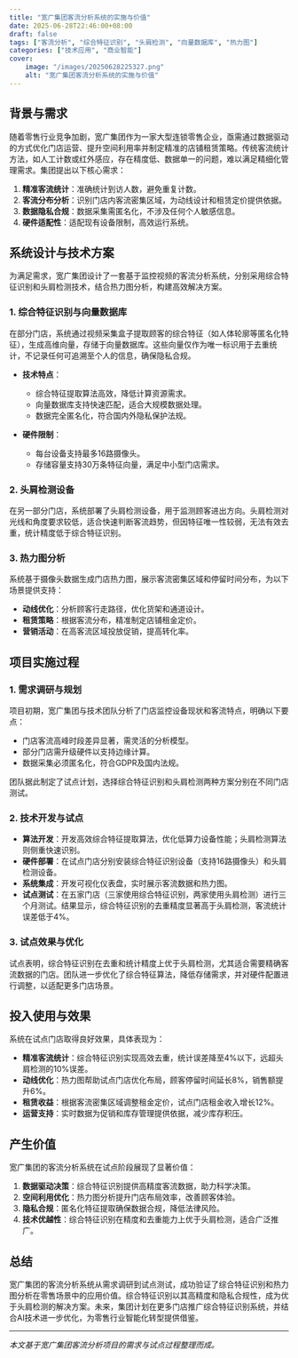 ```yaml
---
title: "宽广集团客流分析系统的实施与价值"
date: 2025-06-28T22:46:00+08:00
draft: false
tags: ["客流分析", "综合特征识别", "头肩检测", "向量数据库", "热力图"]
categories: ["技术应用", "商业智能"]
cover:
    image: "/images/20250628225327.png" 
    alt: "宽广集团客流分析系统的实施与价值"
---
```


## 背景与需求

随着零售行业竞争加剧，宽广集团作为一家大型连锁零售企业，亟需通过数据驱动的方式优化门店运营、提升空间利用率并制定精准的店铺租赁策略。传统客流统计方法，如人工计数或红外感应，存在精度低、数据单一的问题，难以满足精细化管理需求。集团提出以下核心需求：
1. **精准客流统计**：准确统计到访人数，避免重复计数。
2. **客流分布分析**：识别门店内客流密集区域，为动线设计和租赁定价提供依据。
3. **数据隐私合规**：数据采集需匿名化，不涉及任何个人敏感信息。
4. **硬件适配性**：适配现有设备限制，高效运行系统。

## 系统设计与技术方案

为满足需求，宽广集团设计了一套基于监控视频的客流分析系统，分别采用综合特征识别和头肩检测技术，结合热力图分析，构建高效解决方案。

### 1. 综合特征识别与向量数据库
在部分门店，系统通过视频采集盒子提取顾客的综合特征（如人体轮廓等匿名化特征），生成高维向量，存储于向量数据库。这些向量仅作为唯一标识用于去重统计，不记录任何可追溯至个人的信息，确保隐私合规。

- **技术特点**：
  - 综合特征提取算法高效，降低计算资源需求。
  - 向量数据库支持快速匹配，适合大规模数据处理。
  - 数据完全匿名化，符合国内外隐私保护法规。

- **硬件限制**：
  - 每台设备支持最多16路摄像头。
  - 存储容量支持30万条特征向量，满足中小型门店需求。

### 2. 头肩检测设备
在另一部分门店，系统部署了头肩检测设备，用于监测顾客进出方向。头肩检测对光线和角度要求较低，适合快速判断客流趋势，但因特征唯一性较弱，无法有效去重，统计精度低于综合特征识别。

### 3. 热力图分析
系统基于摄像头数据生成门店热力图，展示客流密集区域和停留时间分布，为以下场景提供支持：
- **动线优化**：分析顾客行走路径，优化货架和通道设计。
- **租赁策略**：根据客流分布，精准制定店铺租金定价。
- **营销活动**：在高客流区域投放促销，提高转化率。

## 项目实施过程

### 1. 需求调研与规划
项目初期，宽广集团与技术团队分析了门店监控设备现状和客流特点，明确以下要点：
- 门店客流高峰时段差异显著，需灵活的分析模型。
- 部分门店需升级硬件以支持边缘计算。
- 数据采集必须匿名化，符合GDPR及国内法规。

团队据此制定了试点计划，选择综合特征识别和头肩检测两种方案分别在不同门店测试。

### 2. 技术开发与试点
- **算法开发**：开发高效综合特征提取算法，优化低算力设备性能；头肩检测算法则侧重快速识别。
- **硬件部署**：在试点门店分别安装综合特征识别设备（支持16路摄像头）和头肩检测设备。
- **系统集成**：开发可视化仪表盘，实时展示客流数据和热力图。
- **试点测试**：在五家门店（三家使用综合特征识别，两家使用头肩检测）进行三个月测试。结果显示，综合特征识别的去重精度显著高于头肩检测，客流统计误差低于4%。

### 3. 试点效果与优化
试点表明，综合特征识别在去重和统计精度上优于头肩检测，尤其适合需要精确客流数据的门店。团队进一步优化了综合特征算法，降低存储需求，并对硬件配置进行调整，以适配更多门店场景。

## 投入使用与效果

系统在试点门店取得良好效果，具体表现为：
- **精准客流统计**：综合特征识别实现高效去重，统计误差降至4%以下，远超头肩检测的10%误差。
- **动线优化**：热力图帮助试点门店优化布局，顾客停留时间延长8%，销售额提升6%。
- **租赁收益**：根据客流密集区域调整租金定价，试点门店租金收入增长12%。
- **运营支持**：实时数据为促销和库存管理提供依据，减少库存积压。

## 产生价值

宽广集团的客流分析系统在试点阶段展现了显著价值：
1. **数据驱动决策**：综合特征识别提供高精度客流数据，助力科学决策。
2. **空间利用优化**：热力图分析提升门店布局效率，改善顾客体验。
3. **隐私合规**：匿名化特征提取确保数据合规，降低法律风险。
4. **技术优越性**：综合特征识别在精度和去重能力上优于头肩检测，适合广泛推广。

## 总结

宽广集团的客流分析系统从需求调研到试点测试，成功验证了综合特征识别和热力图分析在零售场景中的应用价值。综合特征识别以其高精度和隐私合规性，成为优于头肩检测的解决方案。未来，集团计划在更多门店推广综合特征识别系统，并结合AI技术进一步优化，为零售行业智能化转型提供借鉴。

---
*本文基于宽广集团客流分析项目的需求与试点过程整理而成。*